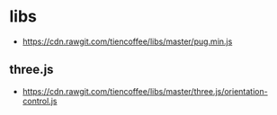 # libs

- https://cdn.rawgit.com/tiencoffee/libs/master/pug.min.js

## three.js
- https://cdn.rawgit.com/tiencoffee/libs/master/three.js/orientation-control.js
